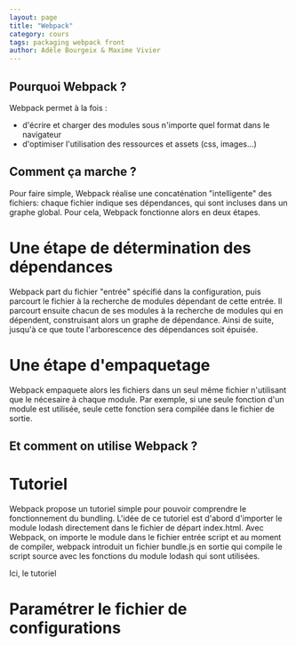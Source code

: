 ```yaml
---
layout: page
title: "Webpack"
category: cours
tags: packaging webpack front
author: Adèle Bourgeix & Maxime Vivier
---
```

## Pourquoi Webpack ?

Webpack permet à la fois : 
+ d'écrire et charger des modules sous n'importe quel format dans le navigateur 
+ d'optimiser l'utilisation des ressources et assets (css, images...)

## Comment ça marche ? 

Pour faire simple, Webpack réalise une concaténation "intelligente" des fichiers: chaque fichier indique ses dépendances, qui sont incluses dans un graphe global. 
Pour cela, Webpack fonctionne alors en deux étapes. 

# Une étape de détermination des dépendances

Webpack part du fichier "entrée" spécifié dans la configuration, puis parcourt le fichier à la recherche de modules dépendant de cette entrée. Il parcourt ensuite chacun de ses modules à la recherche de modules qui en dépendent, construisant alors un graphe de dépendance. Ainsi de suite, jusqu'à ce que toute l'arborescence des dépendances soit épuisée.  

# Une étape d'empaquetage

Webpack empaquete alors les fichiers dans un seul même fichier n'utilisant que le nécesaire à chaque module. Par exemple, si une seule fonction d'un module est utilisée, seule cette fonction sera compilée dans le fichier de sortie.


## Et comment on utilise Webpack ?

# Tutoriel 

Webpack propose un tutoriel simple pour pouvoir comprendre le fonctionnement du bundling. L'idée de ce tutoriel est d'abord d'importer le module lodash directement dans le fichier de départ index.html. Avec Webpack, on importe le module dans le fichier entrée script et au moment de compiler, webpack introduit un fichier bundle.js en sortie qui compile le script source avec les fonctions du module lodash qui sont utilisées.

 
Ici, le tutoriel

#  Paramétrer le fichier de configurations 
